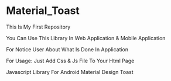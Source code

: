 # Material_Toast
This Is My First Repository

You Can Use This Library In Web Application & Mobile Application

For Notice User About What Is Done In Application

For Usage: Just Add Css & Js File To Your Html Page

Javascript Library For Android Material Design Toast


